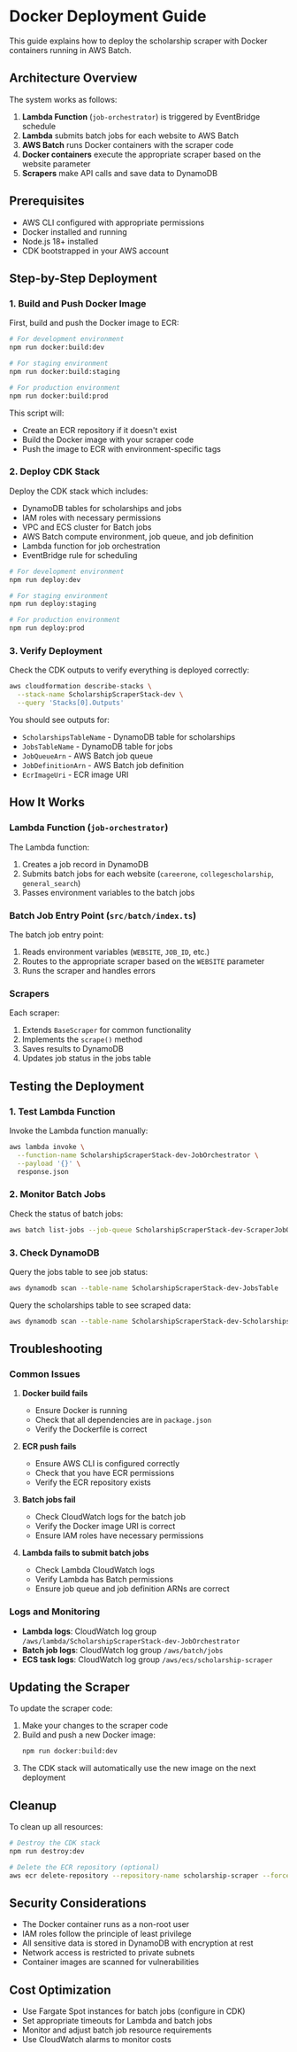 # Docker Deployment Guide

This guide explains how to deploy the scholarship scraper with Docker containers running in AWS Batch.

## Architecture Overview

The system works as follows:

1. **Lambda Function** (`job-orchestrator`) is triggered by EventBridge schedule
2. **Lambda** submits batch jobs for each website to AWS Batch
3. **AWS Batch** runs Docker containers with the scraper code
4. **Docker containers** execute the appropriate scraper based on the website parameter
5. **Scrapers** make API calls and save data to DynamoDB

## Prerequisites

- AWS CLI configured with appropriate permissions
- Docker installed and running
- Node.js 18+ installed
- CDK bootstrapped in your AWS account

## Step-by-Step Deployment

### 1. Build and Push Docker Image

First, build and push the Docker image to ECR:

```bash
# For development environment
npm run docker:build:dev

# For staging environment
npm run docker:build:staging

# For production environment
npm run docker:build:prod
```

This script will:
- Create an ECR repository if it doesn't exist
- Build the Docker image with your scraper code
- Push the image to ECR with environment-specific tags

### 2. Deploy CDK Stack

Deploy the CDK stack which includes:
- DynamoDB tables for scholarships and jobs
- IAM roles with necessary permissions
- VPC and ECS cluster for Batch jobs
- AWS Batch compute environment, job queue, and job definition
- Lambda function for job orchestration
- EventBridge rule for scheduling

```bash
# For development environment
npm run deploy:dev

# For staging environment
npm run deploy:staging

# For production environment
npm run deploy:prod
```

### 3. Verify Deployment

Check the CDK outputs to verify everything is deployed correctly:

```bash
aws cloudformation describe-stacks \
  --stack-name ScholarshipScraperStack-dev \
  --query 'Stacks[0].Outputs'
```

You should see outputs for:
- `ScholarshipsTableName` - DynamoDB table for scholarships
- `JobsTableName` - DynamoDB table for jobs
- `JobQueueArn` - AWS Batch job queue
- `JobDefinitionArn` - AWS Batch job definition
- `EcrImageUri` - ECR image URI

## How It Works

### Lambda Function (`job-orchestrator`)

The Lambda function:
1. Creates a job record in DynamoDB
2. Submits batch jobs for each website (`careerone`, `collegescholarship`, `general_search`)
3. Passes environment variables to the batch jobs

### Batch Job Entry Point (`src/batch/index.ts`)

The batch job entry point:
1. Reads environment variables (`WEBSITE`, `JOB_ID`, etc.)
2. Routes to the appropriate scraper based on the `WEBSITE` parameter
3. Runs the scraper and handles errors

### Scrapers

Each scraper:
1. Extends `BaseScraper` for common functionality
2. Implements the `scrape()` method
3. Saves results to DynamoDB
4. Updates job status in the jobs table

## Testing the Deployment

### 1. Test Lambda Function

Invoke the Lambda function manually:

```bash
aws lambda invoke \
  --function-name ScholarshipScraperStack-dev-JobOrchestrator \
  --payload '{}' \
  response.json
```

### 2. Monitor Batch Jobs

Check the status of batch jobs:

```bash
aws batch list-jobs --job-queue ScholarshipScraperStack-dev-ScraperJobQueue
```

### 3. Check DynamoDB

Query the jobs table to see job status:

```bash
aws dynamodb scan --table-name ScholarshipScraperStack-dev-JobsTable
```

Query the scholarships table to see scraped data:

```bash
aws dynamodb scan --table-name ScholarshipScraperStack-dev-ScholarshipsTable
```

## Troubleshooting

### Common Issues

1. **Docker build fails**
   - Ensure Docker is running
   - Check that all dependencies are in `package.json`
   - Verify the Dockerfile is correct

2. **ECR push fails**
   - Ensure AWS CLI is configured correctly
   - Check that you have ECR permissions
   - Verify the ECR repository exists

3. **Batch jobs fail**
   - Check CloudWatch logs for the batch job
   - Verify the Docker image URI is correct
   - Ensure IAM roles have necessary permissions

4. **Lambda fails to submit batch jobs**
   - Check Lambda CloudWatch logs
   - Verify Lambda has Batch permissions
   - Ensure job queue and job definition ARNs are correct

### Logs and Monitoring

- **Lambda logs**: CloudWatch log group `/aws/lambda/ScholarshipScraperStack-dev-JobOrchestrator`
- **Batch job logs**: CloudWatch log group `/aws/batch/jobs`
- **ECS task logs**: CloudWatch log group `/aws/ecs/scholarship-scraper`

## Updating the Scraper

To update the scraper code:

1. Make your changes to the scraper code
2. Build and push a new Docker image:
   ```bash
   npm run docker:build:dev
   ```
3. The CDK stack will automatically use the new image on the next deployment

## Cleanup

To clean up all resources:

```bash
# Destroy the CDK stack
npm run destroy:dev

# Delete the ECR repository (optional)
aws ecr delete-repository --repository-name scholarship-scraper --force
```

## Security Considerations

- The Docker container runs as a non-root user
- IAM roles follow the principle of least privilege
- All sensitive data is stored in DynamoDB with encryption at rest
- Network access is restricted to private subnets
- Container images are scanned for vulnerabilities

## Cost Optimization

- Use Fargate Spot instances for batch jobs (configure in CDK)
- Set appropriate timeouts for Lambda and batch jobs
- Monitor and adjust batch job resource requirements
- Use CloudWatch alarms to monitor costs 